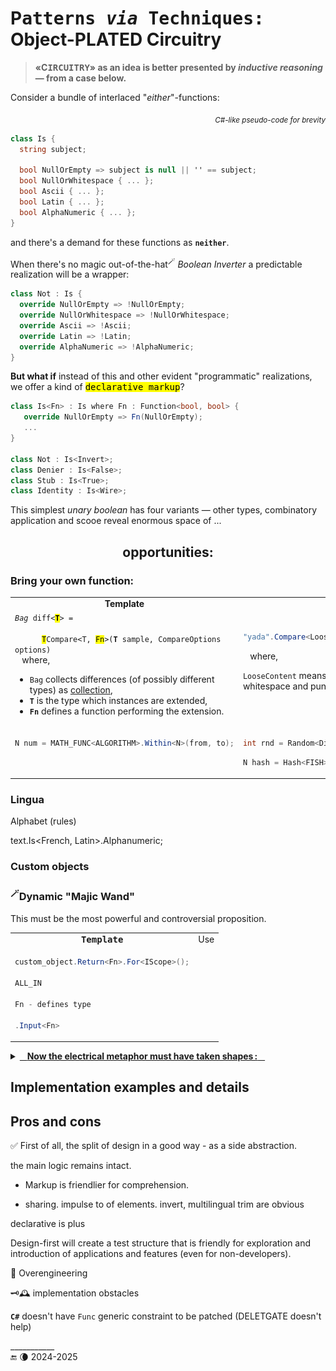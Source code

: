 # P<samp>atterns _via_ Techniques:</samp> Object-PLATED Circuitry

> __«C<samp>IRCUITRY</samp>» as an idea is better presented by _inductive reasoning_ &mdash; from a case below.__

Consider a bundle of interlaced "_either_"-functions:

<div align="right"><sub><i>C#-like pseudo-code for brevity</i></sub></div>

```csharp
class Is {
  string subject;

  bool NullOrEmpty => subject is null || '' == subject;
  bool NullOrWhitespace { ... };
  bool Ascii { ... };
  bool Latin { ... };
  bool AlphaNumeric { ... };
}

```

and there's a demand for these functions as **`neither`**.

When there's no magic out-of-the-hat<sup>🪄</sup> _Boolean Inverter_ a predictable realization will be a wrapper:

```csharp
class Not : Is {
  override NullOrEmpty => !NullOrEmpty;
  override NullOrWhitespace => !NullOrWhitespace;
  override Ascii => !Ascii;
  override Latin => !Latin;
  override AlphaNumeric => !AlphaNumeric;
}
```

**But what if** instead of this and other evident "programmatic" realizations, we offer a kind of <samp><mark>declarative markup</mark></samp>?

```csharp
class Is<Fn> : Is where Fn : Function<bool, bool> {
   override NullOrEmpty => Fn(NullOrEmpty);
   ...
}

class Not : Is<Invert>;
class Denier : Is<False>;
class Stub : Is<True>;
class Identity : Is<Wire>; 

```

This simplest _unary boolean_ has four variants &mdash; other types, combinatory application and scooe reveal enormous space of ...

<h2 align="center">opportunities:</h2>

### Bring your own function:

<table><tr></tr><tr align="center"><td><b>Template</b></td><td><b>Use</b></td></tr><tr valign="top"><td>
    <code><i>Bag</i> diff&lt;<b><mark>T</mark></b>&gt; = <br />&nbsp;&nbsp;&nbsp;&nbsp;
      <mark>T</mark>Compare&lt;T, <mark>Fn</mark>&gt;(<b><mark></mark>T</b> sample, CompareOptions options)</code><br />
&nbsp;&nbsp;&nbsp;where,
<ul>
<li><code>Bag</code> collects differences (of possibly different types) as <a href="../../../../src/TuttiFrutti/AbcStructTests/Heaps">collection</a>,</li>
<li><code><b>T</b></code> is the type which instances are extended,</li>
<li><code><b>Fn</b></code> defines a function performing the extension.</li>
  </ul>
</td><td>

```csharp

"yada".Compare<LooseContent>("yada yada", CompareOptions.IgnoreCase);

```

&nbsp;&nbsp;&nbsp;where,

`LooseContent` means a compare function that ignores\
whitespace and punctuation 

</td><tr></tr><tr valign="top"><td>

```csharp
N num = MATH_FUNC<ALGORITHM>.Within<N>(from, to);
```

</td><td>

```csharp
int rnd = Random<DiceRole>.Within(1, 6);
```

```csharp
N hash = Hash<FISH>.Within<N>(from, to);
```

</td>
</tr></table>

### Lingua

Alphabet (rules)

text.Is<French, Latin>.Alphanumeric;

### Custom objects

### <sup>🪄</sup>Dynamic "Majic Wand"

This must be the most powerful and controversial proposition.

<table><tr></tr><tr align="center"><td><samp><b>Template</b></samp></td><td>Use</td></tr><tr valign="top"><td>

```csharp
custom_object.Return<Fn>.For<IScope>();

ALL_IN

Fn - defines type

.Input<Fn>

```

</td><td>
  
</td></tr></table>

<details><summary><a id="why-circuitry" /><ins>&nbsp;&nbsp;&nbsp;<b>Now the electrical metaphor must have taken shapes&thinsp;:</b>&nbsp;&nbsp;&nbsp;</ins></summary>

<table><tr valign="top"><td width="40%"><img alt="&nbsp;electrical circuit collage" src="../../../_rsc/img/illus/Circuitry.jpg" /></td><td>
  <p>You may have already grasped the similarities of the proposed solution to electric and electronic circuits and boards.</p>
  <ul>
  <li><code>Booleans</code> match logic gates .</li>
  <li><code>Numbers</code> &mdash; digital circuits.</li>
   <li><code>string</code> and classes are analogue electronics.</li>
  </ul>
  <p>Generic "markup" is like plugging elements on IO or onto circuits of a functional plate: direct, chaining, cascading, ...</p>
  <p>And the running code is the current. We are back to the roots (of machine language).</p>
</td></tr>
</table>

\___________</details>

## Implementation examples and details


## Pros and cons

✅ First of all, the split of design in a good way - as a side abstraction.

the main logic remains intact.

+ Markup is friendlier for comprehension.

+ sharing. impulse to of elements. invert, multilingual trim are obvious

declarative is plus

Design-first will create a test structure that is friendly for exploration and introduction of applications and features (even for non-developers).

🛑 Overengineering

🗝️🕰️ implementation obstacles 

**`C#`** doesn't have `Func` generic constraint to be patched
 (DELETGATE doesn't help)

\___________\
🔚 🌘 2024-2025
